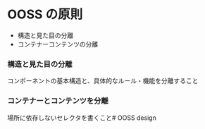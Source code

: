 # OOSS の原則

- 構造と見た目の分離
- コンテナーコンテンツの分離

### 構造と見た目の分離
コンポーネントの基本構造と、具体的なルール・機能を分離すること

### コンテナーとコンテンツを分離
場所に依存しないセレクタを書くこと# OOSS design
